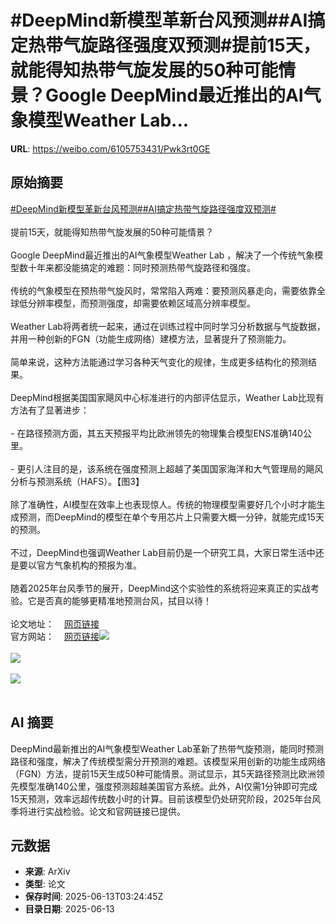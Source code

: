 # #DeepMind新模型革新台风预测##AI搞定热带气旋路径强度双预测#提前15天，就能得知热带气旋发展的50种可能情景？Google DeepMind最近推出的AI气象模型Weather Lab...

**URL**: https://weibo.com/6105753431/Pwk3rt0GE

## 原始摘要

<a href="https://m.weibo.cn/search?containerid=231522type%3D1%26t%3D10%26q%3D%23DeepMind%E6%96%B0%E6%A8%A1%E5%9E%8B%E9%9D%A9%E6%96%B0%E5%8F%B0%E9%A3%8E%E9%A2%84%E6%B5%8B%23&amp;extparam=%23DeepMind%E6%96%B0%E6%A8%A1%E5%9E%8B%E9%9D%A9%E6%96%B0%E5%8F%B0%E9%A3%8E%E9%A2%84%E6%B5%8B%23" data-hide=""><span class="surl-text">#DeepMind新模型革新台风预测#</span></a><a href="https://m.weibo.cn/search?containerid=231522type%3D1%26t%3D10%26q%3D%23AI%E6%90%9E%E5%AE%9A%E7%83%AD%E5%B8%A6%E6%B0%94%E6%97%8B%E8%B7%AF%E5%BE%84%E5%BC%BA%E5%BA%A6%E5%8F%8C%E9%A2%84%E6%B5%8B%23&amp;extparam=%23AI%E6%90%9E%E5%AE%9A%E7%83%AD%E5%B8%A6%E6%B0%94%E6%97%8B%E8%B7%AF%E5%BE%84%E5%BC%BA%E5%BA%A6%E5%8F%8C%E9%A2%84%E6%B5%8B%23" data-hide=""><span class="surl-text">#AI搞定热带气旋路径强度双预测#</span></a><br><br>提前15天，就能得知热带气旋发展的50种可能情景？<br><br>Google DeepMind最近推出的AI气象模型Weather Lab ，解决了一个传统气象模型数十年来都没能搞定的难题：同时预测热带气旋路径和强度。<br><br>传统的气象模型在预热带气旋风时，常常陷入两难：要预测风暴走向，需要依靠全球低分辨率模型，而预测强度，却需要依赖区域高分辨率模型。<br><br>Weather Lab将两者统一起来，通过在训练过程中同时学习分析数据与气旋数据，并用一种创新的FGN（功能生成网络）建模方法，显著提升了预测能力。<br><br>简单来说，这种方法能通过学习各种天气变化的规律，生成更多结构化的预测结果。<br><br>DeepMind根据美国国家飓风中心标准进行的内部评估显示，Weather Lab比现有方法有了显著进步：<br><br>- 在路径预测方面，其五天预报平均比欧洲领先的物理集合模型ENS准确140公里。<br><br>- 更引人注目的是，该系统在强度预测上超越了美国国家海洋和大气管理局的飓风分析与预测系统（HAFS）。【图3】<br><br>除了准确性，AI模型在效率上也表现惊人。传统的物理模型需要好几个小时才能生成预测，而DeepMind的模型在单个专用芯片上只需要大概一分钟，就能完成15天的预测。<br><br>不过，DeepMind也强调Weather Lab目前仍是一个研究工具，大家日常生活中还是要以官方气象机构的预报为准。<br><br>随着2025年台风季节的展开，DeepMind这个实验性的系统将迎来真正的实战考验。它是否真的能够更精准地预测台风，拭目以待！<br><br>论文地址：<a href="https://weibo.cn/sinaurl?u=https%3A%2F%2Fstorage.googleapis.com%2Fdeepmind-media%2FDeepMind.com%2FBlog%2Fhow-we-re-supporting-better-tropical-cyclone-prediction-with-ai%2Fskillful-joint-probabilistic-weather-forecasting-from-marginals.pdf" data-hide=""><span class="url-icon"><img style="width: 1rem;height: 1rem" src="https://h5.sinaimg.cn/upload/2015/09/25/3/timeline_card_small_web_default.png" referrerpolicy="no-referrer"></span><span class="surl-text">网页链接</span></a><br>官方网站：<a href="https://weibo.cn/sinaurl?u=https%3A%2F%2Fdeepmind.google.com%2Fscience%2Fweatherlab" data-hide=""><span class="url-icon"><img style="width: 1rem;height: 1rem" src="https://h5.sinaimg.cn/upload/2015/09/25/3/timeline_card_small_web_default.png" referrerpolicy="no-referrer"></span><span class="surl-text">网页链接</span></a><img style="" src="https://tvax4.sinaimg.cn/large/006Fd7o3gy1i2djgsa3wdj30ts0gr1kx.jpg" referrerpolicy="no-referrer"><br><br><img style="" src="https://tvax3.sinaimg.cn/large/006Fd7o3gy1i2djgxbl0og30b40691kx.gif" referrerpolicy="no-referrer"><br><br><img style="" src="https://tvax1.sinaimg.cn/large/006Fd7o3gy1i2djgy8c17j30h40csgoe.jpg" referrerpolicy="no-referrer"><br><br>

## AI 摘要

DeepMind最新推出的AI气象模型Weather Lab革新了热带气旋预测，能同时预测路径和强度，解决了传统模型需分开预测的难题。该模型采用创新的功能生成网络（FGN）方法，提前15天生成50种可能情景。测试显示，其5天路径预测比欧洲领先模型准确140公里，强度预测超越美国官方系统。此外，AI仅需1分钟即可完成15天预测，效率远超传统数小时的计算。目前该模型仍处研究阶段，2025年台风季将进行实战检验。论文和官网链接已提供。

## 元数据

- **来源**: ArXiv
- **类型**: 论文
- **保存时间**: 2025-06-13T03:24:45Z
- **目录日期**: 2025-06-13
